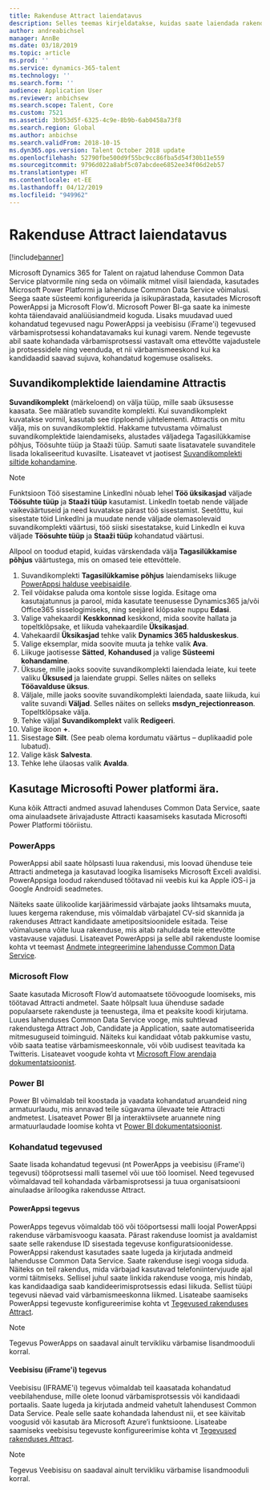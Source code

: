 ```yaml
---
title: Rakenduse Attract laiendatavus
description: Selles teemas kirjeldatakse, kuidas saate laiendada rakendust Microsoft Dynamics 365 for Talent - Attract Microsofti Power Platformiga.
author: andreabichsel
manager: AnnBe
ms.date: 03/18/2019
ms.topic: article
ms.prod: ''
ms.service: dynamics-365-talent
ms.technology: ''
ms.search.form: ''
audience: Application User
ms.reviewer: anbichsew
ms.search.scope: Talent, Core
ms.custom: 7521
ms.assetid: 3b953d5f-6325-4c9e-8b9b-6ab0458a73f8
ms.search.region: Global
ms.author: anbichse
ms.search.validFrom: 2018-10-15
ms.dyn365.ops.version: Talent October 2018 update
ms.openlocfilehash: 52790fbe500d9f55bc9cc86fba5d54f30b11e559
ms.sourcegitcommit: 9796d022a8abf5c07abcdee6852ee34f06d2eb57
ms.translationtype: HT
ms.contentlocale: et-EE
ms.lasthandoff: 04/12/2019
ms.locfileid: "949962"
---
```

# <a name="extensibility-in-attract"></a>Rakenduse Attract laiendatavus

[!include[banner](../includes/banner.md)]

Microsoft Dynamics 365 for Talent on rajatud lahenduse Common Data Service platvormile ning seda on võimalik mitmel viisil laiendada, kasutades Microsoft Power Platformi ja lahenduse Common Data Service võimalusi. Seega saate süsteemi konfigureerida ja isikupärastada, kasutades Microsoft PowerAppsi ja Microsoft Flow’d. Microsoft Power BI-ga saate ka inimeste kohta täiendavaid analüüsiandmeid koguda. Lisaks muudavad uued kohandatud tegevused nagu PowerAppsi ja veebisisu (iFrame'i) tegevused värbamisprotsessi kohandatavamaks kui kunagi varem. Nende tegevuste abil saate kohandada värbamisprotsessi vastavalt oma ettevõtte vajadustele ja protsessidele ning veenduda, et nii värbamismeeskond kui ka kandidaadid saavad sujuva, kohandatud kogemuse osaliseks.

## <a name="extending-option-sets-in-attract"></a>Suvandikomplektide laiendamine Attractis

**Suvandikomplekt** (märkeloend) on välja tüüp, mille saab üksusesse kaasata. See määratleb suvandite komplekti. Kui suvandikomplekt kuvatakse vormil, kasutab see ripploendi juhtelementi.  Attractis on mitu välja, mis on suvandikomplektid.  Hakkame tutvustama võimalust suvandikomplektide laiendamiseks, alustades väljadega Tagasilükkamise põhjus, Töösuhte tüüp ja Staaži tüüp.   Samuti saate lisatavatele suvanditele lisada lokaliseeritud kuvasilte. Lisateavet vt jaotisest [Suvandikomplekti siltide kohandamine](https://docs.microsoft.com/en-us/powerapps/developer/common-data-service/customize-labels-support-multiple-languages).

> [!NOTE]
> Funktsioon Töö sisestamine LinkedIni nõuab lehel **Töö üksikasjad** väljade **Töösuhte tüüp** ja **Staaži tüüp** kasutamist. LinkedIn toetab nende väljade vaikeväärtuseid ja need kuvatakse pärast töö sisestamist. Seetõttu, kui sisestate töid LinkedIni ja muudate nende väljade olemasolevaid suvandikomplekti väärtusi, töö siiski sisestatakse, kuid LinkedIn ei kuva väljade **Töösuhte tüüp** ja **Staaži tüüp** kohandatud väärtusi.  

Allpool on toodud etapid, kuidas värskendada välja **Tagasilükkamise põhjus** väärtustega, mis on omased teie ettevõttele.  

1. Suvandikomplekti **Tagasilükkamise põhjus** laiendamiseks liikuge [PowerAppsi halduse veebisaidile](https://admin.powerapps.com).
2. Teil võidakse paluda oma kontole sisse logida. Esitage oma kasutajatunnus ja parool, mida kasutate teenusesse Dynamics365 ja/või Office365 sisselogimiseks, ning seejärel klõpsake nuppu **Edasi**.
3. Valige vahekaardil **Keskkonnad** keskkond, mida soovite hallata ja topeltklõpsake, et liikuda vahekaardile **Üksikasjad**.
4. Vahekaardil **Üksikasjad** tehke valik **Dynamics 365 halduskeskus**.
5. Valige eksemplar, mida soovite muuta ja tehke valik **Ava**.
6. Liikuge jaotisesse **Sätted**, **Kohandused** ja valige **Süsteemi kohandamine**.
7. Üksuse, mille jaoks soovite suvandikomplekti laiendada leiate, kui teete valiku **Üksused** ja laiendate gruppi. Selles näites on selleks **Tööavalduse üksus**.
8. Väljale, mille jaoks soovite suvandikomplekti laiendada, saate liikuda, kui valite suvandi **Väljad**. Selles näites on selleks **msdyn_rejectionreason**. Topeltklõpsake välja.
9. Tehke väljal **Suvandikomplekt** valik **Redigeeri**.
10. Valige ikoon **+**.
11. Sisestage **Silt**.  (See peab olema kordumatu väärtus – duplikaadid pole lubatud).
12. Valige käsk **Salvesta**.
13. Tehke lehe ülaosas valik **Avalda**.

## <a name="take-advantage-of-the-microsoft-power-platform"></a>Kasutage Microsofti Power platformi ära. 

Kuna kõik Attracti andmed asuvad lahenduses Common Data Service, saate oma ainulaadsete ärivajaduste Attracti kaasamiseks kasutada Microsofti Power Platformi tööriistu.

### <a name="powerapps"></a>PowerApps

PowerAppsi abil saate hõlpsasti luua rakendusi, mis loovad ühenduse teie Attracti andmetega ja kasutavad loogika lisamiseks Microsoft Exceli avaldisi. PowerAppsiga loodud rakendused töötavad nii veebis kui ka Apple iOS-i ja Google Androidi seadmetes.

Näiteks saate ülikoolide karjäärimessid värbajate jaoks lihtsamaks muuta, luues kergema rakenduse, mis võimaldab värbajatel CV-sid skannida ja rakenduses Attract kandidaate ametipositsioonidele esitada. Teise võimalusena võite luua rakenduse, mis aitab rahuldada teie ettevõtte vastavause vajadusi. Lisateavet PowerAppsi ja selle abil rakenduste loomise kohta vt teemast [Andmete integreerimine lahendusse Common Data Service](https://docs.microsoft.com/en-us/powerapps).

### <a name="microsoft-flow"></a>Microsoft Flow 

Saate kasutada Microsoft Flow’d automaatsete töövoogude loomiseks, mis töötavad Attracti andmetel. Saate hõlpsalt luua ühenduse sadade populaarsete rakenduste ja teenustega, ilma et peaksite koodi kirjutama. Luues lahenduses Common Data Service vooge, mis suhtlevad rakendustega Attract Job, Candidate ja Application, saate automatiseerida mitmesuguseid toiminguid. Näiteks kui kandidaat võtab pakkumise vastu, võib saata teatise värbamismeeskonnale, või võib uudisest teavitada ka Twitteris. Lisateavet voogude kohta vt [Microsoft Flow arendaja dokumentatsioonist](https://docs.microsoft.com/en-us/flow/).

### <a name="power-bi"></a>Power BI

Power BI võimaldab teil koostada ja vaadata kohandatud aruandeid ning armatuurlaudu, mis annavad teile sügavama ülevaate teie Attracti andmetest. Lisateavet Power BI ja interaktiivsete aruannete ning armatuurlaudade loomise kohta vt [Power BI dokumentatsioonist](https://docs.microsoft.com/en-us/power-bi/).

### <a name="custom-activities"></a>Kohandatud tegevused 

Saate lisada kohandatud tegevusi (nt PowerApps ja veebisisu (iFrame'i) tegevusi) tööprotsessi malli tasemel või uue töö loomisel. Need tegevused võimaldavad teil kohandada värbamisprotsessi ja tuua organisatsiooni ainulaadse äriloogika rakendusse Attract.

#### <a name="powerapps-activity"></a>PowerAppsi tegevus 

PowerApps tegevus võimaldab töö või tööportsessi malli loojal PowerAppsi rakenduse värbamisvoogu kaasata. Pärast rakenduse loomist ja avaldamist saate selle rakenduse ID sisestada tegevuse konfiguratsioonidesse. PowerAppsi rakendust kasutades saate lugeda ja kirjutada andmeid lahendusse Common Data Service. Saate rakenduse isegi vooga siduda. Näiteks on teil rakendus, mida värbajad kasutavad telefoniintervjuude ajal vormi täitmiseks. Sellisel juhul saate linkida rakenduse vooga, mis hindab, kas kandidaadiga saab kandideerimisprotsessis edasi liikuda. Sellist tüüpi tegevusi näevad vaid värbamismeeskonna liikmed. Lisateabe saamiseks PowerAppsi tegevuste konfigureerimise kohta vt [Tegevused rakenduses Attract](./activities-attract.md).

> [!NOTE]
> Tegevus PowerApps on saadaval ainult tervikliku värbamise lisandmooduli korral.

#### <a name="web-content-iframe-activity"></a>Veebisisu (iFrame'i) tegevus

Veebisisu (IFRAME'i) tegevus võimaldab teil kaasatada kohandatud veebilahenduse, mille olete loonud värbamisprotsessis või kandidaadi portaalis. Saate lugeda ja kirjutada andmeid vahetult lahendusest Common Data Service. Peale selle saate kohandada lahendust nii, et see käivitab voogusid või kasutab ära Microsoft Azure’i funktsioone. Lisateabe saamiseks veebisisu tegevuste konfigureerimise kohta vt [Tegevused rakenduses Attract](./activities-attract.md).

> [!NOTE]
> Tegevus Veebisisu on saadaval ainult tervikliku värbamise lisandmooduli korral.
